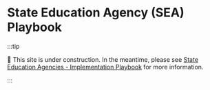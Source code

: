 # State Education Agency (SEA) Playbook

:::tip

🚧 This site is under construction. In the meantime, please see [State Education
Agencies - Implementation Playbook](
https://edfi.atlassian.net/wiki/spaces/TNG/pages/22905309/State+Education+Agencies+-+Implementation+Playbook)
for more information.

:::
